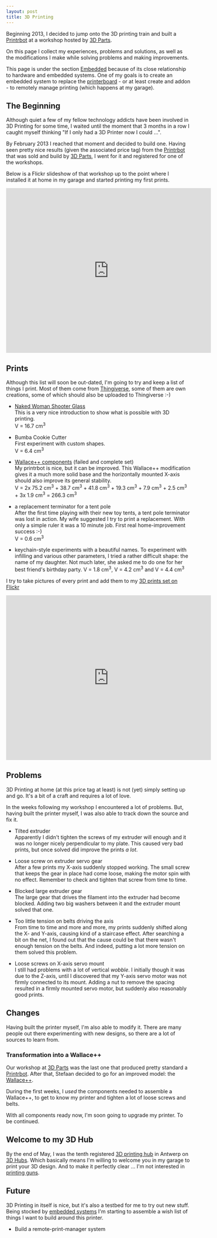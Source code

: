 ```yaml
---
layout: post
title: 3D Printing
---
```


Beginning 2013, I decided to jump onto the 3D printing train and built a
[Printrbot](http://www.reprap.org/wiki/Printrbot) at a workshop hosted by
[3D Parts](http://3dparts.be).

On this page I collect my experiences, problems and solutions, as well as the
modifications I make while solving problems and making improvements.

This page is under the section [Embedded](./) because of its close relationship
to hardware and embedded systems. One of my goals is to create an embedded
system to replace the
[printerboard](http://makemendel.com/electronics-parts/printrboard) - or at
least create and addon - to remotely manage printing (which happens at my
garage).

## The Beginning

Although quiet a few of my fellow technology addicts have been involved in 3D
Printing for some time, I waited until the moment that 3 months in a row I
caught myself thinking "If I only had a 3D Printer now I could ...".

By February 2013 I reached that moment and decided to build one. Having seen
pretty nice results (given the associated price tag) from the
[Printrbot](http://www.reprap.org/wiki/Printrbot) that was sold and build by
[3D Parts](http://3dparts.be), I went for it and registered for one of the
workshops. 

Below is a Flickr slideshow of that workshop up to the point where I installed
it at home in my garage and started printing my first prints.

<div>
  <iframe src="http://www.flickr.com/slideShow/index.gne?group_id=&user_id=50564098@N03&set_id=72157633851203240&text="
          width="560" height="450" frameBorder="0" scrolling="no" align="center">
    <br>
  </iframe>
</div>

## Prints

Although this list will soon be out-dated, I'm going to try and keep a list of
things I print. Most of them come from
[Thingiverse](http://www.thingiverse.com), some of them are own creations,
some of which should also be uploaded to Thingiverse :-)

* [Naked Woman Shooter Glass](http://www.thingiverse.com/thing:15012)  
This is a very nice introduction to show what is possible with 3D printing.  
V = 16.7 cm<sup>3</sup>

* Bumba Cookie Cutter  
First experiment with custom shapes.  
V = 6.4 cm<sup>3</sup>

* [Wallace++ components](http://www.thingiverse.com/thing:45207) (failed and complete set)  
My printrbot is nice, but it can be improved. This Wallace++ modification gives
it a much more solid base and the horizontally mounted X-axis should also
improve its general stability.  
V = 2x 75.2 cm<sup>3</sup> + 38.7 cm<sup>3</sup> + 41.8 cm<sup>3</sup> + 19.3
cm<sup>3</sup> + 7.9 cm<sup>3</sup> + 2.5 cm<sup>3</sup> + 3x 1.9
cm<sup>3</sup> = 266.3 cm<sup>3</sup>

* a replacement terminator for a tent pole  
After the first time playing with their new toy tents, a tent pole terminator
was lost in action. My wife suggested I try to print a replacement. With only a
simple ruler it was a 10 minute job. First real home-improvement success :-)  
V = 0.6 cm<sup>3</sup>

* keychain-style experiments with a beautiful names.
To experiment with infilling and various other parameters, I tried a rather
difficult shape: the name of my daughter. Not much later, she asked me to do
one for her best friend's birthday party.
V = 1.8 cm<sup>3</sup>, V = 4.2 cm<sup>3</sup> and V = 4.4 cm<sup>3</sup>

I try to take pictures of every print and add them to my [3D prints
set on Flickr](http://www.flickr.com/photos/christophevg/sets/72157633850208383/)

<div>
  <iframe src="http://www.flickr.com/slideShow/index.gne?group_id=&user_id=50564098@N03&set_id=72157633850208383&text="
          width="560" height="450" frameBorder="0" scrolling="no" align="center">
    <br>
  </iframe>
</div>

## Problems

3D Printing at home (at this price tag at least) is not (yet) simply setting up
and go. It's a bit of a craft and requires a lot of love.

In the weeks following my workshop I encountered a lot of problems. But, having
built the printer myself, I was also able to track down the source and fix it.

* Tilted extruder  
Apparently I didn't tighten the screws of my extruder will enough and it was no
longer nicely perpendicular to my plate. This caused very bad prints, but once
solved did improve the prints _a lot_.

* Loose screw on extruder servo gear  
After a few prints my X-axis suddenly stopped working. The small screw that
keeps the gear in place had come loose, making the motor spin with no effect.
Remember to check and tighten that screw from time to time.

* Blocked large extruder gear  
The large gear that drives the filament into the extruder had become blocked.
Adding two big washers between it and the extruder mount solved that one.

* Too little tension on belts driving the axis  
From time to time and more and more, my prints suddenly shifted along the X-
and Y-axis, causing kind of a staircase effect. After searching a bit on the
net, I found out that the cause could be that there wasn't enough tension on
the belts. And indeed, putting a lot more tension on them solved this problem.

* Loose screws on X-axis servo mount  
I still had problems with a lot of vertical _wobble_. I initially though it was
due to the Z-axis, until I discovered that my Y-axis servo motor was not firmly
connected to its mount. Adding a nut to remove the spacing resulted in a firmly
mounted servo motor, but suddenly also reasonably good prints.

## Changes

Having built the printer myself, I'm also able to modify it. There are many
people out there experimenting with new designs, so there are a lot of sources
to learn from.

### Transformation into a Wallace++

Our workshop at [3D Parts](http://3dparts.be) was the last one that produced
pretty standard a [Printrbot](http://www.reprap.org/wiki/Printrbot). After
that, Stefaan decided to go for an improved model: the
[Wallace++](http://www.thingiverse.com/thing:45207).

During the first weeks, I _used_ the components needed to assemble a Wallace++,
to get to know my printer and tighten a lot of loose screws and belts.

With all components ready now, I'm soon going to upgrade my printer. To be
continued.

## Welcome to my 3D Hub

By the end of May, I was the tenth registered [3D printing
hub](http://3dhubs.com/antwerp/hubs/christophe) in Antwerp on [3D
Hubs](http://3dhubs.com). Which basically means I'm willing to welcome you in
my garage to print your 3D design. And to make it perfectly clear ... I'm not
interested in [printing
guns](https://plus.google.com/109420283197516932948/posts/2z1qQubD8fV).

## Future

3D Printing in itself is nice, but it's also a testbed for me to try out new
stuff. Being stocked by [embedded systems](./) I'm starting to assemble a wish
list of things I want to build around this printer.

* Build a remote-print-manager system
